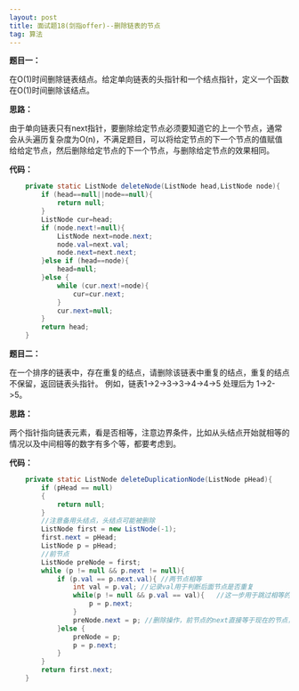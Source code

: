 ```yaml
---
layout: post
title: 面试题18(剑指offer)--删除链表的节点
tag: 算法
---
```

**题目一：**

在O(1)时间删除链表结点。给定单向链表的头指针和一个结点指针，定义一个函数在O(1)时间删除该结点。

**思路：**

由于单向链表只有next指针，要删除给定节点必须要知道它的上一个节点，通常会从头遍历复杂度为O(n)，不满足题目，可以将给定节点的下一个节点的值赋值给给定节点，然后删除给定节点的下一个节点，与删除给定节点的效果相同。

**代码：**

```java
	private static ListNode deleteNode(ListNode head,ListNode node){
        if (head==null||node==null){
            return null;
        }
        ListNode cur=head;
        if (node.next!=null){
            ListNode next=node.next;
            node.val=next.val;
            node.next=next.next;
        }else if (head==node){
            head=null;
        }else {
            while (cur.next!=node){
                cur=cur.next;
            }
            cur.next=null;
        }
        return head;
    }
```

**题目二：**

在一个排序的链表中，存在重复的结点，请删除该链表中重复的结点，重复的结点不保留，返回链表头指针。 例如，链表1->2->3->3->4->4->5 处理后为 1->2->5。

**思路：**

两个指针指向链表元素，看是否相等，注意边界条件，比如从头结点开始就相等的情况以及中间相等的数字有多个等，都要考虑到。

**代码：**

```java
	private static ListNode deleteDuplicationNode(ListNode pHead){
        if (pHead == null)
        {
            return null;
        }
        //注意备用头结点，头结点可能被删除
        ListNode first = new ListNode(-1);
        first.next = pHead;
        ListNode p = pHead;
        //前节点
        ListNode preNode = first;
        while (p != null && p.next != null){
            if (p.val == p.next.val){ //两节点相等
                int val = p.val; //记录val用于判断后面节点是否重复
                while(p != null && p.val == val){   //这一步用于跳过相等的节点，用于删除
                    p = p.next;
                }
                preNode.next = p; //删除操作，前节点的next直接等于现在的节点，把中间的节点直接跨过
            }else {
                preNode = p;
                p = p.next;
            }
        }
        return first.next;
    }
```



